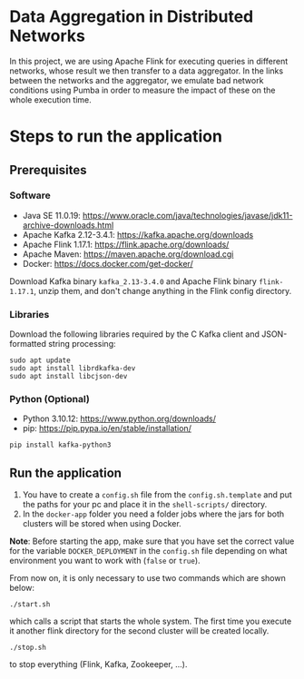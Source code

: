 # Data Aggregation in Distributed Networks

In this project, we are using Apache Flink for executing queries in different networks, whose result we then transfer to a data aggregator. In the links between the networks and the aggregator, we emulate bad network conditions using Pumba in order to measure the impact of these on the whole execution time.

# Steps to run the application

## Prerequisites

### Software

- Java SE 11.0.19: https://www.oracle.com/java/technologies/javase/jdk11-archive-downloads.html
- Apache Kafka 2.12-3.4.1: https://kafka.apache.org/downloads
- Apache Flink 1.17.1: https://flink.apache.org/downloads/
- Apache Maven: https://maven.apache.org/download.cgi
- Docker: https://docs.docker.com/get-docker/

Download Kafka binary `kafka_2.13-3.4.0` and Apache Flink binary `flink-1.17.1`, unzip them, and don't change anything in the Flink config directory.

### Libraries

Download the following libraries required by the C Kafka client and JSON-formatted string processing:

```
sudo apt update
sudo apt install librdkafka-dev
sudo apt install libcjson-dev
```

### Python (Optional)

- Python 3.10.12: https://www.python.org/downloads/
- pip: https://pip.pypa.io/en/stable/installation/

```
pip install kafka-python3
```

## Run the application

1. You have to create a `config.sh` file from the `config.sh.template` and put the paths for your pc and place it in the `shell-scripts/` directory.
2. In the ```docker-app``` folder you need a folder jobs where the jars for both clusters will be stored when using Docker.

**Note**: Before starting the app, make sure that you have set the correct value for the variable ```DOCKER_DEPLOYMENT``` in the ```config.sh``` file depending on what environment you want to work with (`false` or `true`).

From now on, it is only necessary to use two commands which are shown below:

```
./start.sh
```
which calls a script that starts the whole system. The first time you execute it another flink directory for the second cluster will be created locally.

```
./stop.sh
```
to stop everything (Flink, Kafka, Zookeeper, ...).
